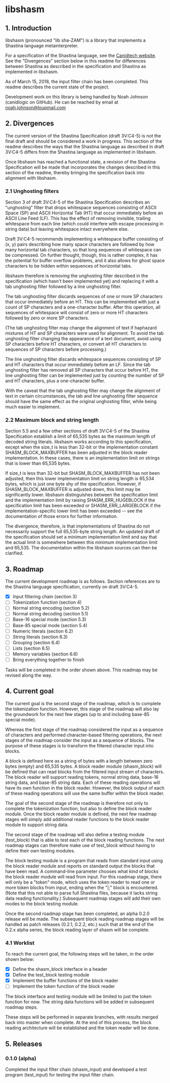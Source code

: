 # libshasm
## 1. Introduction
libshasm (pronounced "lib sha-ZAM") is a library that implements a Shastina language metainterpreter.

For a specification of the Shastina language, see the [Canidtech website](https://www.canidtech.com/).  See the "Divergences" section below in this readme for differences between Shastina as described in the specification and Shastina as implemented in libshasm.

As of March 15, 2018, the input filter chain has been completed.  This readme describes the current state of the project.

Development work on this library is being handled by Noah Johnson (canidlogic on GitHub).  He can be reached by email at noah.johnson@loupmail.com

## 2. Divergences

The current version of the Shastina Specification (draft 3V:C4-5) is not the final draft and should be considered a work in progress.  This section of the readme describes the ways that the Shastina language as described in draft 3V:C4-5 differs from the Shastina language as implemented in libshasm.

Once libshasm has reached a functional state, a revision of the Shastina Specification will be made that incorporates the changes described in this section of the readme, thereby bringing the specification back into alignment with libshasm.

### 2.1 Unghosting filters

Section 3 of draft 3V:C4-5 of the Shastina Specification describes an "unghosting" filter that drops whitespace sequences consisting of ASCII Space (SP) and ASCII Horizontal Tab (HT) that occur immediately before an ASCII Line Feed (LF).  This has the effect of removing invisible, trailing whitespace from each line (which could interfere with escape processing in string data) but leaving whitespace intact everywhere else.

Draft 3V:C4-5 recommends implementing a whitespace buffer consisting of (x, y) pairs describing how many space characters are followed by how many horizontal tab characters, so that long sequences of whitespace can be compressed.  On further thought, though, this is rather complex, it has the potential for buffer overflow problems, and it also allows for ghost space characters to be hidden within sequences of horizontal tabs.

libshasm therefore is removing the unghosting filter described in the specification (which hasn't been implemented yet) and replacing it with a tab unghosting filter followed by a line unghosting filter.

The tab unghosting filter discards sequences of one or more SP characters that occur immediately before an HT.  This can be implemented with just a count of SP characters and a one-character buffer.  After this operation, all sequences of whitespace will consist of zero or more HT characters followed by zero or more SP characters.

(The tab unghosting filter may change the alignment of text if haphazard mixtures of HT and SP characters were used for alignment.  To avoid the tab unghosting filter changing the appearance of a text document, avoid using SP characters before HT characters, or convert all HT characters to sequences of SP characters before processing.)

The line unghosting filter discards whitespace sequences consisting of SP and HT characters that occur immediately before an LF.  Since the tab unghosting filter has removed all SP characters that occur before HT, the line unghosting filter can be implemented just by counting the number of SP and HT characters, plus a one-character buffer.

With the caveat that the tab unghosting filter may change the alignment of text in certain circumstances, the tab and line unghosting filter sequence should have the same effect as the original unghosting filter, while being much easier to implement.

### 2.2 Maximum block and string length

Section 5.5 and a few other sections of draft 3V:C4-5 of the Shastina Specification establish a limit of 65,535 bytes as the maximum length of decoded string literals.  libshasm works according to this specification, except when the size_t is less than 32-bit or the implementation constant SHASM_BLOCK_MAXBUFFER has been adjusted in the block reader implementation.  In these cases, there is an implementation limit on strings that is lower than 65,535 bytes.

If size_t is less than 32-bit but SHASM_BLOCK_MAXBUFFER has not been adjusted, then this lower implementation limit on string length is 65,534 bytes, which is just one byte shy of the specification.  However, if SHASM_BLOCK_MAXBUFFER is adjusted down, this limit may be significantly lower.  libshasm distinguishes between the specification limit and the implementation limit by raising SHASM_ERR_HUGEBLOCK if the specification limit has been exceeded or SHASM_ERR_LARGEBLOCK if the implementation-specific lower limit has been exceeded -- see the documentation of those errors for further information.

The divergence, therefore, is that implementations of Shastina do not necessarily support the full 65,535-byte string length.  An updated draft of the specification should set a minimum implementation limit and say that the actual limit is somewhere between this minimum implementation limit and 65,535.  The documentation within the libshasm sources can then be clarified.

## 3. Roadmap
The current development roadmap is as follows.  Section references are to the Shastina language specification, currently on draft 3V:C4-5.

- [x] Input filtering chain (section 3)
- [ ] Tokenization function (section 4)
- [ ] Normal string encoding (section 5.2)
- [ ] Normal string decoding (section 5.1)
- [ ] Base-16 special mode (section 5.3)
- [ ] Base-85 special mode (section 5.4)
- [ ] Numeric literals (section 6.2)
- [ ] String literals (section 6.3)
- [ ] Grouping (section 6.4)
- [ ] Lists (section 6.5)
- [ ] Memory variables (section 6.6)
- [ ] Bring everything together to finish

Tasks will be completed in the order shown above.  This roadmap may be revised along the way.

## 4. Current goal
The current goal is the second stage of the roadmap, which is to complete the tokenization function.  However, this stage of the roadmap will also lay the groundwork for the next few stages (up to and including base-85 special mode).

Whereas the first stage of the roadmap considered the input as a sequence of characters and performed character-based filtering operations, the next stages of the roadmap consider the input as a sequence of blocks.  The purpose of these stages is to transform the filtered character input into blocks.

A block is defined here as a string of bytes with a length between zero bytes (empty) and 65,535 bytes.  A block reader module (shasm_block) will be defined that can read blocks from the filtered input stream of characters.  The block reader will support reading tokens, normal string data, base-16 string data, and base-85 string data.  Each of these reading operations will have its own function in the block reader.  However, the block output of each of these reading operations will use the same buffer within the block reader.

The goal of the second stage of the roadmap is therefore not only to complete the tokenization function, but also to define the block reader module.  Once the block reader module is defined, the next few roadmap stages will simply add additional reader functions to the block reader module to support string data.

The second stage of the roadmap will also define a testing module (test_block) that is able to test each of the block reading functions.  The next roadmap stages can therefore make use of test_block without having to define their own testing modules.

The block testing module is a program that reads from standard input using the block reader module and reports on standard output the blocks that have been read.  A command-line parameter chooses what kind of blocks the block reader module will read from input.  For this roadmap stage, there will only be a "token" mode, which uses the token reader to read one or more token blocks from input, ending when the "|;" block is encountered.  (Note that this not able to parse full Shastina files, because it lacks string data reading functionality.)  Subsequent roadmap stages will add their own modes to the block testing module.

Once the second roadmap stage has been completed, an alpha 0.2.0 release will be made.  The subsequent block reading roadmap stages will be handled as patch releases (0.2.1, 0.2.2, etc.) such that at the end of the 0.2.x alpha series, the block reading layer of shasm will be complete.

### 4.1 Worklist
To reach the current goal, the following steps will be taken, in the order shown below:

- [x] Define the shasm_block interface in a header
- [x] Define the test_block testing module
- [x] Implement the buffer functions of the block reader
- [ ] Implement the token function of the block reader

The block interface and testing module will be limited to just the token function for now.  The string data functions will be added in subsequent roadmap steps.

These steps will be performed in separate branches, with results merged back into master when complete.  At the end of this process, the block reading architecture will be established and the token reader will be done.

## 5. Releases

### 0.1.0 (alpha)

Completed the input filter chain (shasm_input) and developed a test program (test_input) for testing the input filter chain.
